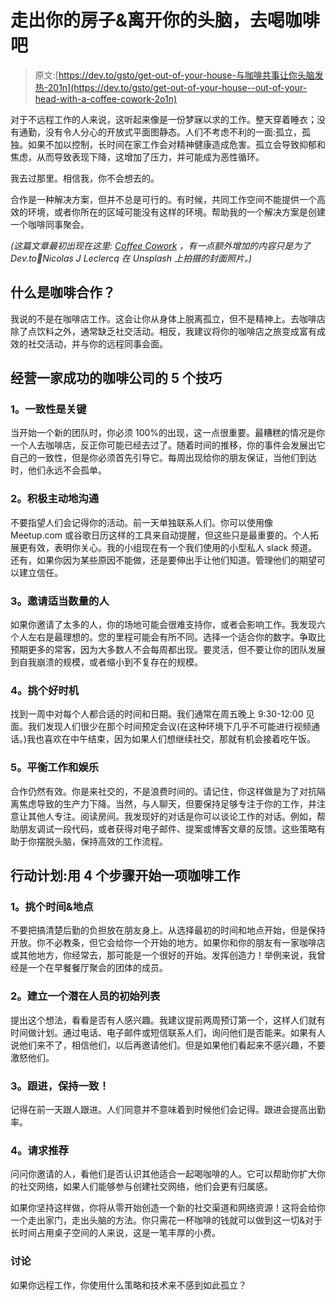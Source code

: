 # 走出你的房子&离开你的头脑，去喝咖啡吧

> 原文:[https://dev.to/gsto/get-out-of-your-house-与咖啡共事让你头脑发热-201n](https://dev.to/gsto/get-out-of-your-house--out-of-your-head-with-a-coffee-cowork-2o1n)

对于不远程工作的人来说，这听起来像是一份梦寐以求的工作。整天穿着睡衣；没有通勤，没有令人分心的开放式平面图静态。人们不考虑不利的一面:孤立，孤独。如果不加以控制，长时间在家工作会对精神健康造成危害。孤立会导致抑郁和焦虑，从而导致表现下降，这增加了压力，并可能成为恶性循环。

我去过那里。相信我，你不会想去的。

合作是一种解决方案，但并不总是可行的。有时候，共同工作空间不能提供一个高效的环境，或者你所在的区域可能没有这样的环境。帮助我的一个解决方案是创建一个咖啡同事聚会。

*(这篇文章最初出现在这里: [Coffee Cowork](https://glennstovall.com/coffee-co-work/) ，有一点额外增加的内容只是为了 Dev.to🙂Nicolas J Leclercq 在 Unsplash 上拍摄的封面照片。)*

## [](#whats-a-coffee-cowork)什么是咖啡合作？

我说的不是在咖啡店工作。这会让你从身体上脱离孤立，但不是精神上。去咖啡店除了点饮料之外，通常缺乏社交活动。相反，我建议将你的咖啡店之旅变成富有成效的社交活动，并与你的远程同事会面。

## 经营一家成功的咖啡公司的 5 个技巧

### [](#1-consistency-is-key)1。一致性是关键

当开始一个新的团队时，你必须 100%的出现，这一点很重要。最糟糕的情况是你一个人去咖啡店，反正你可能已经去过了。随着时间的推移，你的事件会发展出它自己的一致性，但是你必须首先引导它。每周出现给你的朋友保证，当他们到达时，他们永远不会孤单。

### [](#2-be-proactive-with-communication)2。积极主动地沟通

不要指望人们会记得你的活动。前一天单独联系人们。你可以使用像 Meetup.com 或谷歌日历这样的工具来自动提醒，但这些只是最重要的。个人拓展更有效，表明你关心。我的小组现在有一个我们使用的小型私人 slack 频道。还有，如果你因为某些原因不能做，还是要伸出手让他们知道。管理他们的期望可以建立信任。

### [](#3-invite-the-right-number-of-people)3。邀请适当数量的人

如果你邀请了太多的人，你的场地可能会很难支持你，或者会影响工作。我发现六个人左右是最理想的。您的里程可能会有所不同。选择一个适合你的数字。争取比预期更多的常客，因为大多数人不会每周都出现。要灵活，但不要让你的团队发展到自我崩溃的规模，或者缩小到不复存在的规模。

### [](#4pick-a-good-time)4。挑个好时机

找到一周中对每个人都合适的时间和日期。我们通常在周五晚上 9:30-12:00 见面。我们发现人们很少在那个时间预定会议(在这种环境下几乎不可能进行视频通话。)我也喜欢在中午结束，因为如果人们想继续社交，那就有机会接着吃午饭。

### [](#5-balance-work-and-play)5。平衡工作和娱乐

合作仍然有效。你是来社交的，不是浪费时间的。请记住，你这样做是为了对抗隔离焦虑导致的生产力下降。当然，与人聊天，但要保持足够专注于你的工作，并注意让其他人专注。阅读房间。我发现好的对话是你可以谈论工作的对话。例如，帮助朋友调试一段代码，或者获得对电子邮件、提案或博客文章的反馈。这些策略有助于你摆脱头脑，保持高效的工作流程。

## 行动计划:用 4 个步骤开始一项咖啡工作

### [](#1-pick-a-time-amp-place)1。挑个时间&地点

不要把搞清楚后勤的负担放在朋友身上。从选择最初的时间和地点开始，但是保持开放。你不必教条，但它会给你一个开始的地方。如果你和你的朋友有一家咖啡店或其他地方，你经常去，那可能是一个很好的开始。发挥创造力！举例来说，我曾经是一个在早餐餐厅聚会的团体的成员。

### [](#2-build-an-initial-list-of-potential-people)2。建立一个潜在人员的初始列表

提出这个想法，看看是否有人感兴趣。我建议提前两周预订第一个，这样人们就有时间做计划。通过电话、电子邮件或短信联系人们，询问他们是否能来。如果有人说他们来不了，相信他们，以后再邀请他们。但是如果他们看起来不感兴趣，不要激怒他们。

### [](#3-follow-up-stay-consistent)3。跟进，保持一致！

记得在前一天跟人跟进。人们同意并不意味着到时候他们会记得。跟进会提高出勤率。

### [](#4-request-referrals)4。请求推荐

问问你邀请的人，看他们是否认识其他适合一起喝咖啡的人。它可以帮助你扩大你的社交网络，如果人们能够参与创建社交网络，他们会更有归属感。

如果你坚持这样做，你将从零开始创造一个新的社交渠道和网络资源！这将会给你一个走出家门，走出头脑的方法。你只需花一杯咖啡的钱就可以做到这一切&对于长时间占用桌子空间的人来说，这是一笔丰厚的小费。

### [](#discussion)讨论

如果你远程工作，你使用什么策略和技术来不感到如此孤立？